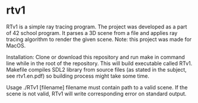 # rtv1
RTv1 is a simple ray tracing program. The project was developed as a part of 42 school program. It parses a 3D scene from a file and applies ray tracing algorithm to render the given scene.
Note: this project was made for MacOS.

Installation:
Clone or download this repository and run make in command line while in the root of the repository. This will build executable called RTv1. Makefile compiles SDL2 library from source files (as stated in the subject, see rtv1.en.pdf) so building process might take some time.

Usage
./RTv1 [filename]
filename must contain path to a valid scene.
If the scene is not valid, RTv1 will write corresponding error on standard output.

